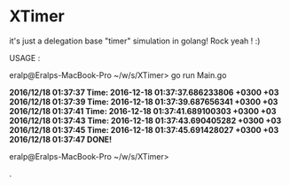 # XTimer
it's just a delegation base "timer" simulation in golang! Rock yeah ! :)

USAGE : 

eralp@Eralps-MacBook-Pro ~/w/s/XTimer> go run Main.go 


**2016/12/18 01:37:37 Time: 2016-12-18 01:37:37.686233806 +0300 +03  
2016/12/18 01:37:39 Time: 2016-12-18 01:37:39.687656341 +0300 +03  
2016/12/18 01:37:41 Time: 2016-12-18 01:37:41.689100303 +0300 +03  
2016/12/18 01:37:43 Time: 2016-12-18 01:37:43.690405282 +0300 +03  
2016/12/18 01:37:45 Time: 2016-12-18 01:37:45.691428027 +0300 +03  
2016/12/18 01:37:47 DONE!**


eralp@Eralps-MacBook-Pro ~/w/s/XTimer> 

.
